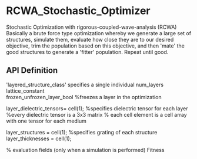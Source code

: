 # RCWA_Stochastic_Optimizer
Stochastic Optimization with rigorous-coupled-wave-analysis (RCWA)
Basically a brute force type optimization whereby we generate a large set of structures, simulate them, evaluate how close they are to our desired 
objective, trim the population based on this objective, and then 'mate' the good structures to generate a 'fitter' population.
Repeat until good.

## API Definition
'layered_structure_class' specifies a single individual
  num_layers
  lattice_constant    
  frozen_unfrozen_layer_bool %freezes a layer in the optimization

  layer_dielectric_tensors= cell(1); %specifies dielectric tensor for each layer
  %every dielectric tensor is a 3x3 matrix
  % each cell element is a cell array with one tensor for each medium 

  layer_structures = cell(1); %specifies grating of each structure
  layer_thicknesses = cell(1);

  % evaluation fields (only when a simulation is performed)
  Fitness

